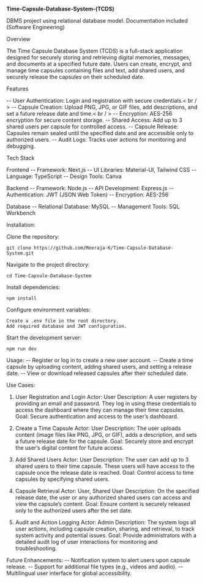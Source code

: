 **Time-Capsule-Database-System-(TCDS)**

DBMS project using relational database model. 
Documentation included (Software Engineering)


Overview

The Time Capsule Database System (TCDS) is a full-stack application designed for securely storing and retrieving digital memories, messages, and documents at a specified future date. Users can create, encrypt, and manage time capsules containing files and text, add shared users, and securely release the capsules on their scheduled date.



Features

   -- User Authentication: Login and registration with secure credentials.< br / >
   -- Capsule Creation: Upload PNG, JPG, or GIF files, add descriptions, and set a future release date and time.< br / >
   -- Encryption: AES-256 encryption for secure content storage.
   -- Shared Access: Add up to 3 shared users per capsule for controlled access.
   -- Capsule Release: Capsules remain sealed until the specified date and are accessible only to authorized users.
   -- Audit Logs: Tracks user actions for monitoring and debugging.



Tech Stack

Frontend
 -- Framework: Next.js
 -- UI Libraries: Material-UI, Tailwind CSS
 -- Language: TypeScript
 -- Design Tools: Canva

Backend
 -- Framework: Node.js
 -- API Development: Express.js
 -- Authentication: JWT (JSON Web Token)
 -- Encryption: AES-256

Database
 -- Relational Database: MySQL
 -- Management Tools: SQL Workbench

    

Installation:

  Clone the repository:

    git clone https://github.com/Meeraja-K/Time-Capsule-Database-System.git

Navigate to the project directory:

    cd Time-Capsule-Database-System

Install dependencies:

    npm install

Configure environment variables:

    Create a .env file in the root directory.
    Add required database and JWT configuration.

Start the development server:

    npm run dev

Usage:
   -- Register or log in to create a new user account.
   -- Create a time capsule by uploading content, adding shared users, and setting a release date.
   -- View or download released capsules after their scheduled date.



Use Cases:

1. User Registration and Login
    Actor: User
    Description: A user registers by providing an email and password. They log in using these credentials to access the dashboard where they can manage their time capsules.
    Goal: Secure authentication and access to the user’s dashboard.
   
2. Create a Time Capsule
    Actor: User
    Description: The user uploads content (image files like PNG, JPG, or GIF), adds a description, and sets a future release date for the capsule.
    Goal: Securely store and encrypt the user’s digital content for future access.
   
3. Add Shared Users
    Actor: User
    Description: The user can add up to 3 shared users to their time capsule. These users will have access to the capsule once the release date is reached.
    Goal: Control access to time capsules by specifying shared users.
   
4. Capsule Retrieval
    Actor: User, Shared User
    Description: On the specified release date, the user or any authorized shared users can access and view the capsule’s content.
    Goal: Ensure content is securely released only to the authorized users after the set date.

5. Audit and Action Logging
    Actor: Admin
    Description: The system logs all user actions, including capsule creation, sharing, and retrieval, to track system activity and potential issues.
    Goal: Provide administrators with a detailed audit log of user interactions for monitoring and troubleshooting.



Future Enhancements:
 -- Notification system to alert users upon capsule release.
 -- Support for additional file types (e.g., videos and audio).
 -- Multilingual user interface for global accessibility.
